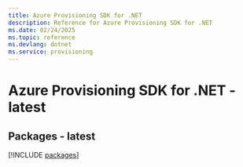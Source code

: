```yaml
---
title: Azure Provisioning SDK for .NET
description: Reference for Azure Provisioning SDK for .NET
ms.date: 02/24/2025
ms.topic: reference
ms.devlang: dotnet
ms.service: provisioning
---
```

# Azure Provisioning SDK for .NET - latest
## Packages - latest
[!INCLUDE [packages](provisioning-index.md)]